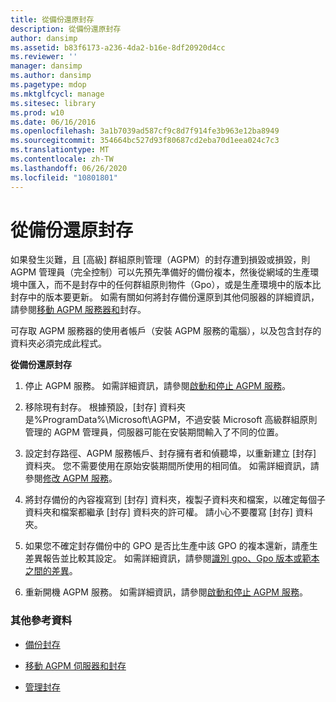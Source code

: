 ```yaml
---
title: 從備份還原封存
description: 從備份還原封存
author: dansimp
ms.assetid: b83f6173-a236-4da2-b16e-8df20920d4cc
ms.reviewer: ''
manager: dansimp
ms.author: dansimp
ms.pagetype: mdop
ms.mktglfcycl: manage
ms.sitesec: library
ms.prod: w10
ms.date: 06/16/2016
ms.openlocfilehash: 3a1b7039ad587cf9c8d7f914fe3b963e12ba8949
ms.sourcegitcommit: 354664bc527d93f80687cd2eba70d1eea024c7c3
ms.translationtype: MT
ms.contentlocale: zh-TW
ms.lasthandoff: 06/26/2020
ms.locfileid: "10801801"
---
```

# 從備份還原封存


如果發生災難，且 [高級] 群組原則管理（AGPM）的封存遭到損毀或損毀，則 AGPM 管理員（完全控制）可以先預先準備好的備份複本，然後從網域的生產環境中匯入，而不是封存中的任何群組原則物件（Gpo），或是生產環境中的版本比封存中的版本要更新。 如需有關如何將封存備份還原到其他伺服器的詳細資訊，請參閱[移動 AGPM 服務器和](move-the-agpm-server-and-the-archive-agpm40.md)封存。

可存取 AGPM 服務器的使用者帳戶（安裝 AGPM 服務的電腦），以及包含封存的資料夾必須完成此程式。

**從備份還原封存**

1.  停止 AGPM 服務。 如需詳細資訊，請參閱[啟動和停止 AGPM 服務](start-and-stop-the-agpm-service-agpm40.md)。

2.  移除現有封存。 根據預設，[封存] 資料夾是%ProgramData%\\Microsoft\\AGPM，不過安裝 Microsoft 高級群組原則管理的 AGPM 管理員，伺服器可能在安裝期間輸入了不同的位置。

3.  設定封存路徑、AGPM 服務帳戶、封存擁有者和偵聽埠，以重新建立 [封存] 資料夾。 您不需要使用在原始安裝期間所使用的相同值。 如需詳細資訊，請參閱[修改 AGPM 服務](modify-the-agpm-service-agpm40.md)。

4.  將封存備份的內容複寫到 [封存] 資料夾，複製子資料夾和檔案，以確定每個子資料夾和檔案都繼承 [封存] 資料夾的許可權。 請小心不要覆寫 [封存] 資料夾。

5.  如果您不確定封存備份中的 GPO 是否比生產中該 GPO 的複本還新，請產生差異報告並比較其設定。 如需詳細資訊，請參閱[識別 gpo、Gpo 版本或範本之間的差異](identify-differences-between-gpos-gpo-versions-or-templates-agpm40.md)。

6.  重新開機 AGPM 服務。 如需詳細資訊，請參閱[啟動和停止 AGPM 服務](start-and-stop-the-agpm-service-agpm40.md)。

### 其他參考資料

-   [備份封存](back-up-the-archive-agpm40.md)

-   [移動 AGPM 伺服器和封存](move-the-agpm-server-and-the-archive-agpm40.md)

-   [管理封存](managing-the-archive-agpm40.md)

 

 





